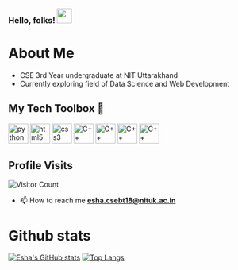 ### Hello, folks! <img src="https://raw.githubusercontent.com/MartinHeinz/MartinHeinz/master/wave.gif" width="30px">


<!--
**eshasachan18/eshasachan18** is a ✨ _special_ ✨ repository because its `README.md` (this file) appears on your GitHub profile.

Here are some ideas to get you started:

- 🔭 I’m currently working on ...
- 🌱 I’m currently learning ...
- 👯 I’m looking to collaborate on ...
- 🤔 I’m looking for help with ...
- 💬 Ask me about ...
- 📫 How to reach me: ...
- 😄 Pronouns: ...
- ⚡ Fun fact: ...
-->
# About Me
<ul>
  <li>CSE 3rd Year undergraduate at NIT Uttarakhand</li>
  <li>Currently exploring field of Data Science and Web Development</li>
    </ul>
  <h2> My Tech Toolbox 🧰 </h2>

<p align="left">
<img src="https://cdn3.iconfinder.com/data/icons/logos-and-brands-adobe/512/267_Python-512.png" alt="python" width="40" height="40"/> 
<img src="https://upload.wikimedia.org/wikipedia/commons/thumb/6/61/HTML5_logo_and_wordmark.svg/512px-HTML5_logo_and_wordmark.svg.png" alt="html5" height="40"/> 
<img src="https://upload.wikimedia.org/wikipedia/commons/thumb/d/d5/CSS3_logo_and_wordmark.svg/1200px-CSS3_logo_and_wordmark.svg.png" alt="css3" height="40"/> 
<img src="https://i.pinimg.com/originals/99/f8/87/99f887833c475448723d3c9ac16c179b.png" alt="C++" width="40" height="40"/> 
  <img src="https://github.com/mongodb/mongo/blob/master/docs/leaf.svg" alt="C++" width="40" height="40"/> 
   <img src="
  https://1000logos.net/javascript-logo/" alt="C++" width="40" height="40"/> 
  <img src="https://camo.githubusercontent.com/f5a134304d1acc3cff23149d2a281126b2d818fa5f0f41baef6ec6bc06b45a95/68747470733a2f2f692e696d6775722e636f6d2f6841385a4e65762e706e67" alt="C++" width="40" height="40"/> 
  

</p>
<h2>Profile Visits</h2>
   
![Visitor Count](https://profile-counter.glitch.me/{eshasachan18}/count.svg)
- 📫 How to reach me **esha.csebt18@nituk.ac.in**

# Github stats
[![Esha's GitHub stats](https://github-readme-stats.vercel.app/api?username=eshasachan18&theme=radical)](https://github.com/eshasachan18/github-readme-stats)
[![Top Langs](https://github-readme-stats.vercel.app/api/top-langs/?username=eshasachan18&layout=compact&theme=radical)](https://github.com/eshasachan18/github-readme-stats)
